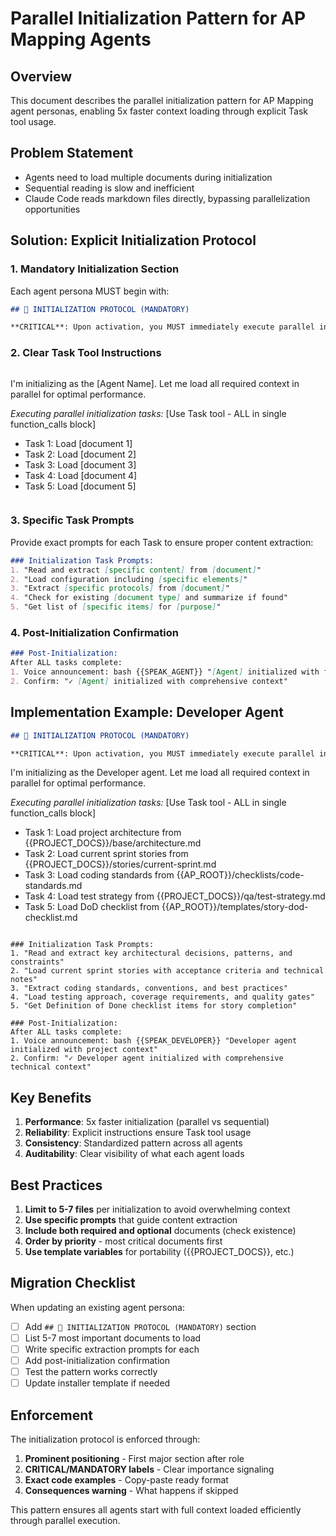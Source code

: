 # Parallel Initialization Pattern for AP Mapping Agents

## Overview

This document describes the parallel initialization pattern for AP Mapping agent personas, enabling 5x faster context loading through explicit Task tool usage.

## Problem Statement

- Agents need to load multiple documents during initialization
- Sequential reading is slow and inefficient
- Claude Code reads markdown files directly, bypassing parallelization opportunities

## Solution: Explicit Initialization Protocol

### 1. Mandatory Initialization Section

Each agent persona MUST begin with:

```markdown
## 🚀 INITIALIZATION PROTOCOL (MANDATORY)

**CRITICAL**: Upon activation, you MUST immediately execute parallel initialization:
```

### 2. Clear Task Tool Instructions

```markdown
```
I'm initializing as the [Agent Name]. Let me load all required context in parallel for optimal performance.

*Executing parallel initialization tasks:*
[Use Task tool - ALL in single function_calls block]
- Task 1: Load [document 1]
- Task 2: Load [document 2]
- Task 3: Load [document 3]
- Task 4: Load [document 4]
- Task 5: Load [document 5]
```
```

### 3. Specific Task Prompts

Provide exact prompts for each Task to ensure proper content extraction:

```markdown
### Initialization Task Prompts:
1. "Read and extract [specific content] from [document]"
2. "Load configuration including [specific elements]"
3. "Extract [specific protocols] from [document]"
4. "Check for existing [document type] and summarize if found"
5. "Get list of [specific items] for [purpose]"
```

### 4. Post-Initialization Confirmation

```markdown
### Post-Initialization:
After ALL tasks complete:
1. Voice announcement: bash {{SPEAK_AGENT}} "[Agent] initialized with full context"
2. Confirm: "✓ [Agent] initialized with comprehensive context"
```

## Implementation Example: Developer Agent

```markdown
## 🚀 INITIALIZATION PROTOCOL (MANDATORY)

**CRITICAL**: Upon activation, you MUST immediately execute parallel initialization:

```
I'm initializing as the Developer agent. Let me load all required context in parallel for optimal performance.

*Executing parallel initialization tasks:*
[Use Task tool - ALL in single function_calls block]
- Task 1: Load project architecture from {{PROJECT_DOCS}}/base/architecture.md
- Task 2: Load current sprint stories from {{PROJECT_DOCS}}/stories/current-sprint.md
- Task 3: Load coding standards from {{AP_ROOT}}/checklists/code-standards.md
- Task 4: Load test strategy from {{PROJECT_DOCS}}/qa/test-strategy.md
- Task 5: Load DoD checklist from {{AP_ROOT}}/templates/story-dod-checklist.md
```

### Initialization Task Prompts:
1. "Read and extract key architectural decisions, patterns, and constraints"
2. "Load current sprint stories with acceptance criteria and technical notes"
3. "Extract coding standards, conventions, and best practices"
4. "Load testing approach, coverage requirements, and quality gates"
5. "Get Definition of Done checklist items for story completion"

### Post-Initialization:
After ALL tasks complete:
1. Voice announcement: bash {{SPEAK_DEVELOPER}} "Developer agent initialized with project context"
2. Confirm: "✓ Developer agent initialized with comprehensive technical context"
```

## Key Benefits

1. **Performance**: 5x faster initialization (parallel vs sequential)
2. **Reliability**: Explicit instructions ensure Task tool usage
3. **Consistency**: Standardized pattern across all agents
4. **Auditability**: Clear visibility of what each agent loads

## Best Practices

1. **Limit to 5-7 files** per initialization to avoid overwhelming context
2. **Use specific prompts** that guide content extraction
3. **Include both required and optional** documents (check existence)
4. **Order by priority** - most critical documents first
5. **Use template variables** for portability ({{PROJECT_DOCS}}, etc.)

## Migration Checklist

When updating an existing agent persona:

- [ ] Add `## 🚀 INITIALIZATION PROTOCOL (MANDATORY)` section
- [ ] List 5-7 most important documents to load
- [ ] Write specific extraction prompts for each
- [ ] Add post-initialization confirmation
- [ ] Test the pattern works correctly
- [ ] Update installer template if needed

## Enforcement

The initialization protocol is enforced through:
1. **Prominent positioning** - First major section after role
2. **CRITICAL/MANDATORY labels** - Clear importance signaling  
3. **Exact code examples** - Copy-paste ready format
4. **Consequences warning** - What happens if skipped

This pattern ensures all agents start with full context loaded efficiently through parallel execution.
